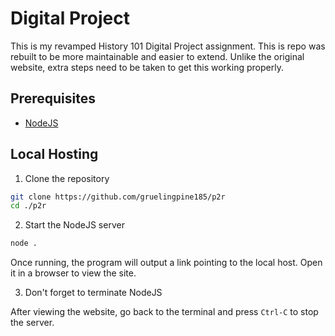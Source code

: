 # Digital Project

This is my revamped History 101 Digital Project assignment. This is repo was rebuilt to be more maintainable and easier to extend. Unlike the original website, extra steps need to be taken to get this working properly.

## Prerequisites

- [NodeJS](https://nodejs.org)

## Local Hosting

1. Clone the repository

```sh
git clone https://github.com/gruelingpine185/p2r
cd ./p2r
```

2. Start the NodeJS server

```sh
node .
```

Once running, the program will output a link pointing to the local host. Open it in a browser to view the site.

3. Don't forget to terminate NodeJS

After viewing the website, go back to the terminal and press `Ctrl-C` to stop the server.
